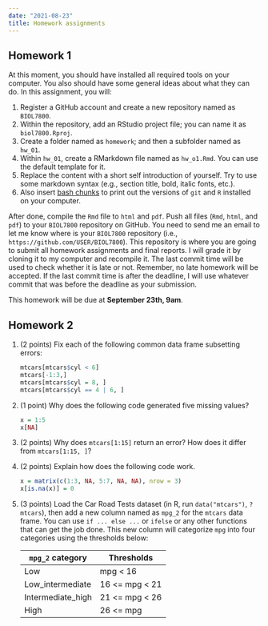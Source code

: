 ```yaml
---
date: "2021-08-23"
title: Homework assignments
---
```


## Homework 1

At this moment, you should have installed all required tools on your computer. You also should have some general ideas about what they can do. In this assignment, you will:

1. Register a GitHub account and create a new repository named as `BIOL7800`.
2. Within the repository, add an RStudio project file; you can name it as `biol7800.Rproj`.
3. Create a folder named as `homework`; and then a subfolder named as `hw_01`.
4. Within `hw_01`, create a RMarkdown file named as `hw_o1.Rmd`. You can use the default template for it.
5. Replace the content with a short self introduction of yourself. Try to use some markdown syntax (e.g., section title, bold, italic fonts, etc.).
6. Also insert [bash chunks](https://bookdown.org/yihui/rmarkdown/language-engines.html#shell-scripts) to print out the versions of `git` and `R` installed on your computer.

After done, compile the `Rmd` file to `html` and `pdf`. Push all files (`Rmd`, `html`, and `pdf`) to your `BIOL7800` repository on GitHub. You need to send me an email to let me know where is your `BIOL7800` repository (i.e., `https://github.com/USER/BIOL7800`). This repository is where you are going to submit all homework assignments and final reports. I will grade it by cloning it to my computer and recompile it. The last commit time will be used to check whether it is late or not. Remember, no late homework will be accepted. If the last commit time is after the deadline, I will use whatever commit that was before the deadline as your submission.

This homework will be due at **September 23th, 9am**.

## Homework 2

1. (2 points) Fix each of the following common data frame subsetting errors:
   ```r
   mtcars[mtcars$cyl < 6]
   mtcars[-1:3,]
   mtcars[mtcars$cyl = 8, ]
   mtcars[mtcars$cyl == 4 | 6, ]
   ```
2. (1 point) Why does the following code generated five missing values?
   ```r
   x = 1:5
   x[NA]
   ```
3. (2 points) Why does `mtcars[1:15]` return an error? How does it differ from `mtcars[1:15, ]`?
4. (2 points) Explain how does the following code work.
   ```r
   x = matrix(c(1:3, NA, 5:7, NA, NA), nrow = 3)
   x[is.na(x)] = 0
   ```
5. (3 points) Load the Car Road Tests dataset (in R, run `data("mtcars")`, `?mtcars`), then add a new column named as `mpg_2` for the `mtcars` data frame. You can use `if ... else ...` or `ifelse` or any other functions that can get the job done. This new column will categorize `mpg` into four categories using the thresholds below: 

    | `mpg_2` category  | Thresholds     |
    |-------------------|----------------|
    | Low               | mpg < 16       |
    | Low_intermediate  | 16 <= mpg < 21 |
    | Intermediate_high | 21 <= mpg < 26 |
    | High              | 26 <= mpg      |
